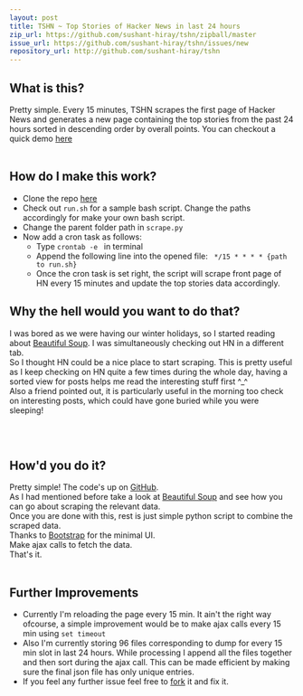 ```yaml
---
layout: post
title: TSHN ~ Top Stories of Hacker News in last 24 hours
zip_url: https://github.com/sushant-hiray/tshn/zipball/master
issue_url: https://github.com/sushant-hiray/tshn/issues/new
repository_url: http://github.com/sushant-hiray/tshn
---
```


<h2>What is this?</h2>
Pretty simple. Every 15 minutes, TSHN scrapes the first page of Hacker News and generates a new page containing the top stories from the past 24 hours sorted in descending order by overall points.
You can checkout a quick demo <a href="http://tshn.sushant-hiray.me"> here </a>
<br/><br/>

<h2> How do I make this work? </h2>
<ul>
	<li>Clone the repo <a href="http://github.com/sushant-hiray/tshn"> here </a></li>
	<li>Check out <code>run.sh</code> for a sample bash script. Change the paths accordingly for make your own bash script.</li>
	<li>Change the parent folder path in <code>scrape.py</code> </li>
	<li>Now add a cron task as follows:
		<ul>
			<li>Type <code>crontab -e </code> in terminal </li>
			<li> Append the following line into the opened file: <code> */15 * * * * {path to run.sh} </code> </li>
			<li>Once the cron task is set right, the script will scrape front page of HN every 15 minutes and update the top stories data accordingly.</li>
		</ul>
	</li>
</ul>

<h2> Why the hell would you want to do that? </h2>
I was bored as we were having our winter holidays, so I started reading about <a href="http://www.crummy.com/software/BeautifulSoup/">Beautiful Soup</a>. I was simultaneously checking out HN in a different tab. <br/>So I thought HN could be a nice place to start scraping. This is pretty useful as I keep checking on HN quite a few times during the whole day, having a sorted view for posts helps me read the interesting stuff first ^_^ <br/>
Also a friend pointed out, it is particularly useful in the morning too check on interesting posts, which could have gone buried while you were sleeping! 

<br/><br/>

<h2>How'd you do it? </h2>
Pretty simple! The code's up on <a href="https://github.com/sushant-hiray/tshn">GitHub</a>.<br/>
As I had mentioned before take a look at <a href="http://www.crummy.com/software/BeautifulSoup/">Beautiful Soup</a> and see how you can go about scraping the relevant data.<br/>
Once you are done with this, rest is just simple python script to combine the scraped data.<br/>
Thanks to <a href="http://www.getbootstrap.com">Bootstrap</a> for the minimal UI.<br/>
Make ajax calls to fetch the data.<br/>
That's it.<br/><br/>

<h2>Further Improvements </h2>
<ul>
	<li>Currently I'm reloading the page every 15 min. It ain't the right way ofcourse, a simple improvement would be to make ajax calls every 15 min using <code>set timeout</code></li>
	<li>Also I'm currently storing 96 files corresponding to dump for every 15 min slot in last 24 hours. While processing I append all the files together and then sort during the ajax call. This can be made efficient by making sure the final json file has only unique entries.</li>
	<li>If you feel any further issue feel free to <a href="http://github.com/sushant-hiray/tshn/">fork</a> it and fix it.</li>
</ul>

